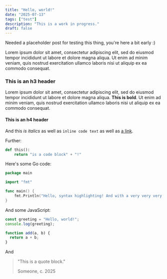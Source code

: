 ```yaml
---
title: "Hello, world!"
date: "2025-07-13"
tags: ["test"]
description: "This is a work in progress."
draft: false
---
```


Needed a placeholder post for testing this thing, you're here a bit early :)

Lorem ipsum dolor sit amet, consectetur adipiscing elit, sed do eiusmod tempor incididunt ut labore et dolore magna aliqua. Ut enim ad minim veniam, quis nostrud exercitation ullamco laboris nisi ut aliquip ex ea commodo consequat.

### This is an h3 header

Lorem ipsum dolor sit amet, consectetur adipiscing elit, sed do eiusmod tempor incididunt ut labore et dolore magna aliqua. **This is bold**. Ut enim ad minim veniam, quis nostrud exercitation ullamco laboris nisi ut aliquip ex ea commodo consequat.

#### This is an h4 header

And this _is italics_ as well as `inline code text` as well as [a link](/).

Further:

```python
def this():
    return "is a code block" + "!"
```

Here's some Go code:

```go
package main

import "fmt"

func main() {
    fmt.Println("Hello, syntax highlighting! And with a very very very quite very long line at that!")
}
```

And some JavaScript:

```javascript
const greeting = "Hello, world!";
console.log(greeting);

function add(a, b) {
  return a + b;
}
```

And

> "This is a quote block."
>
> Someone, c. 2025
